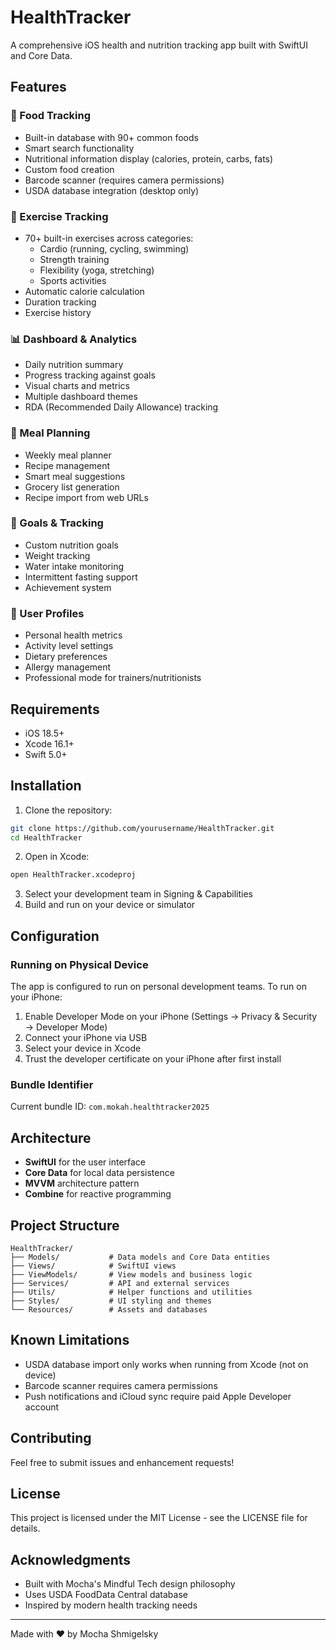 # HealthTracker

A comprehensive iOS health and nutrition tracking app built with SwiftUI and Core Data.

## Features

### 🍎 Food Tracking
- Built-in database with 90+ common foods
- Smart search functionality
- Nutritional information display (calories, protein, carbs, fats)
- Custom food creation
- Barcode scanner (requires camera permissions)
- USDA database integration (desktop only)

### 💪 Exercise Tracking
- 70+ built-in exercises across categories:
  - Cardio (running, cycling, swimming)
  - Strength training
  - Flexibility (yoga, stretching)
  - Sports activities
- Automatic calorie calculation
- Duration tracking
- Exercise history

### 📊 Dashboard & Analytics
- Daily nutrition summary
- Progress tracking against goals
- Visual charts and metrics
- Multiple dashboard themes
- RDA (Recommended Daily Allowance) tracking

### 🥗 Meal Planning
- Weekly meal planner
- Recipe management
- Smart meal suggestions
- Grocery list generation
- Recipe import from web URLs

### 🎯 Goals & Tracking
- Custom nutrition goals
- Weight tracking
- Water intake monitoring
- Intermittent fasting support
- Achievement system

### 👤 User Profiles
- Personal health metrics
- Activity level settings
- Dietary preferences
- Allergy management
- Professional mode for trainers/nutritionists

## Requirements

- iOS 18.5+
- Xcode 16.1+
- Swift 5.0+

## Installation

1. Clone the repository:
```bash
git clone https://github.com/yourusername/HealthTracker.git
cd HealthTracker
```

2. Open in Xcode:
```bash
open HealthTracker.xcodeproj
```

3. Select your development team in Signing & Capabilities
4. Build and run on your device or simulator

## Configuration

### Running on Physical Device

The app is configured to run on personal development teams. To run on your iPhone:

1. Enable Developer Mode on your iPhone (Settings → Privacy & Security → Developer Mode)
2. Connect your iPhone via USB
3. Select your device in Xcode
4. Trust the developer certificate on your iPhone after first install

### Bundle Identifier

Current bundle ID: `com.mokah.healthtracker2025`

## Architecture

- **SwiftUI** for the user interface
- **Core Data** for local data persistence
- **MVVM** architecture pattern
- **Combine** for reactive programming

## Project Structure

```
HealthTracker/
├── Models/           # Data models and Core Data entities
├── Views/            # SwiftUI views
├── ViewModels/       # View models and business logic
├── Services/         # API and external services
├── Utils/            # Helper functions and utilities
├── Styles/           # UI styling and themes
└── Resources/        # Assets and databases
```

## Known Limitations

- USDA database import only works when running from Xcode (not on device)
- Barcode scanner requires camera permissions
- Push notifications and iCloud sync require paid Apple Developer account

## Contributing

Feel free to submit issues and enhancement requests!

## License

This project is licensed under the MIT License - see the LICENSE file for details.

## Acknowledgments

- Built with Mocha's Mindful Tech design philosophy
- Uses USDA FoodData Central database
- Inspired by modern health tracking needs

---

Made with ❤️ by Mocha Shmigelsky